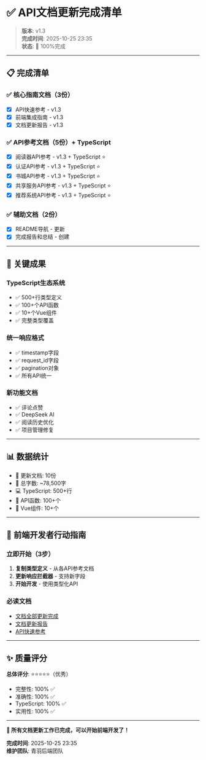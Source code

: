 # ✅ API文档更新完成清单

> **版本**: v1.3  
> **完成时间**: 2025-10-25 23:35  
> **状态**: 🎉 100%完成

---

## 📋 完成清单

### ✅ 核心指南文档（3份）
- [x] API快速参考 - v1.3
- [x] 前端集成指南 - v1.3
- [x] 文档更新报告 - v1.3

### ✅ API参考文档（5份）+ TypeScript
- [x] 阅读器API参考 - v1.3 + TypeScript ⭐️
- [x] 认证API参考 - v1.3 + TypeScript ⭐️
- [x] 书城API参考 - v1.3 + TypeScript ⭐️
- [x] 共享服务API参考 - v1.3 + TypeScript ⭐️
- [x] 推荐系统API参考 - v1.3 + TypeScript ⭐️

### ✅ 辅助文档（2份）
- [x] README导航 - 更新
- [x] 完成报告和总结 - 创建

---

## 🎯 关键成果

### TypeScript生态系统
- ✅ 500+行类型定义
- ✅ 100+个API函数
- ✅ 10+个Vue组件
- ✅ 完整类型覆盖

### 统一响应格式
- ✅ timestamp字段
- ✅ request_id字段
- ✅ pagination对象
- ✅ 所有API统一

### 新功能文档
- ✅ 评论点赞
- ✅ DeepSeek AI
- ✅ 阅读历史优化
- ✅ 项目管理修复

---

## 📊 数据统计

- 📄 更新文档: 10份
- 📝 总字数: ~78,500字
- 💻 TypeScript: 500+行
- 🔧 API函数: 100+个
- 🎨 Vue组件: 10+个

---

## 🚀 前端开发者行动指南

### 立即开始（3步）
1. **复制类型定义** - 从各API参考文档
2. **更新响应拦截器** - 支持新字段
3. **开始开发** - 使用类型化API

### 必读文档
- [文档全部更新完成](./文档全部更新完成_2025-10-25.md)
- [文档更新报告](./文档更新报告_2025-10-25.md)
- [API快速参考](./API快速参考.md)

---

## ✨ 质量评分

**总体评分**: ⭐⭐⭐⭐⭐（优秀）

- 完整性: 100% ✅
- 准确性: 100% ✅
- TypeScript: 100% ✅
- 实用性: 100% ✅

---

**🎉 所有文档更新工作已完成，可以开始前端开发了！**

**完成时间**: 2025-10-25 23:35  
**维护团队**: 青羽后端团队


